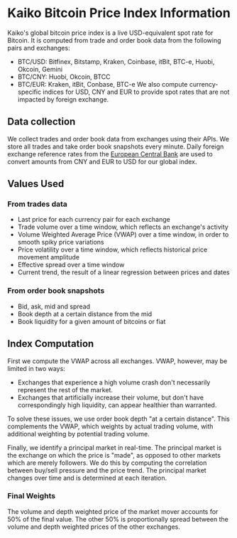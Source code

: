 # Kaiko Bitcoin Price Index Information

Kaiko's global bitcoin price index is a live USD-equivalent spot rate for Bitcoin. It is computed from trade and order book data from the following pairs and exchanges: 
* BTC/USD: Bitfinex, Bitstamp, Kraken, Coinbase, itBit, BTC-e, Huobi, Okcoin, Gemini 
* BTC/CNY: Huobi, Okcoin, BTCC
* BTC/EUR: Kraken, itBit, Conbase, BTC-e
We also compute currency-specific indices for USD, CNY and EUR to provide spot rates that are not impacted by foreign exchange.

## Data collection

We collect trades and order book data from exchanges
using their APIs. We store all trades and take order book snapshots every minute. Daily foreign exchange reference rates from the [European Central Bank](https://www.ecb.europa.eu/stats/exchange/eurofxref/html/index.en.html) are used to convert amounts from CNY and EUR to USD for our global index.

## Values Used

### From trades data
* Last price for each currency pair for each exchange
* Trade volume over a time window, which reflects an exchange's activity
* Volume Weighted Average Price (VWAP) over a time window, in order to smooth spiky price variations
* Price volatility over a time window, which reflects historical price movement amplitude
* Effective spread over a time window
* Current trend, the result of a linear regression between prices and dates

### From order book snapshots
* Bid, ask, mid and spread
* Book depth at a certain distance from the mid
* Book liquidity for a given amount of bitcoins or fiat

## Index Computation

First we compute the VWAP across all exchanges.
VWAP, however, may be limited in two ways:

- Exchanges that experience a high volume crash don't necessarily represent the rest of the market.
- Exchanges that artificially increase their volume, but don't have correspondingly high liquidity, can appear healthier than warranted.

To solve these issues, we use order book depth "at a certain
distance". This complements the VWAP, which weights by actual trading volume, with additional weighting by potential trading volume.

Finally, we identify a principal market in real-time. The principal market is the exchange on which the price is "made", as
opposed to other markets which are merely followers. We do this by computing the correlation between
buy/sell pressure and the price trend. The principal market changes over time and is determined at each iteration.

### Final Weights

The volume and depth weighted price of the market mover accounts for 50% of the final value. The other 50% is proportionally spread between the volume and depth
weighted prices of the other exchanges.
